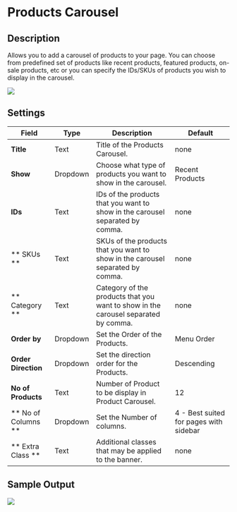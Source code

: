 #  Products Carousel

## Description

Allows you to add a carousel of products to your page. You can choose from predefined set of products like recent products, featured products, on-sale products, etc or you can specify the IDs/SKUs of products you wish to display in the carousel.

![](http://transvelo.github.io/docs/mediacenter/images/vc-ProductsCarousel-setting..png)

## Settings

| Field | Type | Description | Default
| -- | -- | -- | -- |
| **Title** | Text | Title of the Products Carousel. | none
| **Show** | Dropdown | Choose what type of products you want to show in the carousel. | Recent Products
| **IDs** | Text | IDs of the products that you want to show in the carousel separated by comma.| none
| ** SKUs ** | Text | SKUs of the products that you want to show in the carousel separated by comma. |  none
| ** Category ** | Text |  Category of the products that you want to show in the carousel separated by comma. | none
| **Order by** | Dropdown | Set the Order of the Products. | Menu Order
| **Order Direction** | Dropdown | Set the direction order for the Products. | Descending
| **No of Products** | Text | Number of Product to be display in Product Carousel. | 12
| ** No of Columns ** | Dropdown |Set the Number of columns. |  4 - Best suited for pages with sidebar
| ** Extra Class ** | Text | Additional classes that may be applied to the banner. | none


## Sample Output

![](http://transvelo.github.io/docs/mediacenter/images/vc-ProductsCarousel-output.png)

